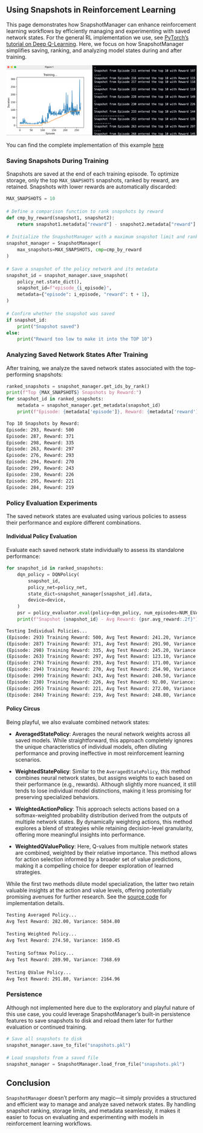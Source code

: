 ## Using Snapshots in Reinforcement Learning

This page demonstrates how SnapshotManager can enhance reinforcement learning workflows by efficiently managing and experimenting with saved network states. For the general RL implementation we use, see [PyTorch’s tutorial on Deep Q-Learning](https://pytorch.org/tutorials/intermediate/reinforcement_q_learning.html). Here, we focus on how SnapshotManager simplifies saving, ranking, and analyzing model states during and after training.

![RL Use Case](./imgs/rl-usecase.png)

You can find the complete implementation of this example [here](https://github.com/dorjeduck/snapshot-manager/tree/main/use_cases/rl)

### Saving Snapshots During Training

Snapshots are saved at the end of each training episode. To optimize storage, only the top `MAX_SNAPSHOTS` snapshots, ranked by reward, are retained. Snapshots with lower rewards are automatically discarded:

```python
MAX_SNAPSHOTS = 10 

# Define a comparison function to rank snapshots by reward
def cmp_by_reward(snapshot1, snapshot2):
    return snapshot1.metadata["reward"] - snapshot2.metadata["reward"]

# Initialize the SnapshotManager with a maximum snapshot limit and ranking function
snapshot_manager = SnapshotManager(
    max_snapshots=MAX_SNAPSHOTS, cmp=cmp_by_reward
)

# Save a snapshot of the policy network and its metadata
snapshot_id = snapshot_manager.save_snapshot(
    policy_net.state_dict(),
    snapshot_id=f"episode_{i_episode}",
    metadata={"episode": i_episode, "reward": t + 1},
)

# Confirm whether the snapshot was saved
if snapshot_id:
    print("Snapshot saved")
else:
    print("Reward too low to make it into the TOP 10")
```

### Analyzing Saved Network States After Training

After training, we analyze the saved network states associated with the top-performing snapshots:

```python
ranked_snapshots = snapshot_manager.get_ids_by_rank()
print(f"Top {MAX_SNAPSHOTS} Snapshots by Reward:")
for snapshot_id in ranked_snapshots:
    metadata = snapshot_manager.get_metadata(snapshot_id)
    print(f"Episode: {metadata['episode']}, Reward: {metadata['reward']}")
```
```bash
Top 10 Snapshots by Reward:
Episode: 293, Reward: 500
Episode: 287, Reward: 371
Episode: 298, Reward: 335
Episode: 263, Reward: 297
Episode: 276, Reward: 293
Episode: 294, Reward: 270
Episode: 299, Reward: 243
Episode: 230, Reward: 226
Episode: 295, Reward: 221
Episode: 284, Reward: 219
```

### Policy Evaluation Experiments

The saved network states are evaluated using various policies to assess their performance and explore different combinations.

#### Individual Policy Evaluation

Evaluate each saved network state individually to assess its standalone performance:

```python
for snapshot_id in ranked_snapshots:
    dqn_policy = DQNPolicy(
        snapshot_id,
        policy_net=policy_net,
        state_dict=snapshot_manager[snapshot_id].data,
        device=device,
    )
    psr = policy_evaluator.eval(policy=dqn_policy, num_episodes=NUM_EVALUATION_EPISODES)
    print(f"Snapshot {snapshot_id} - Avg Reward: {psr.avg_reward:.2f}")
```
```bash
Testing Individual Policies...
(Episode: 293) Training Reward: 500, Avg Test Reward: 241.20, Variance: 931.76
(Episode: 287) Training Reward: 371, Avg Test Reward: 291.90, Variance: 18016.69
(Episode: 298) Training Reward: 335, Avg Test Reward: 245.20, Variance: 1186.56
(Episode: 263) Training Reward: 297, Avg Test Reward: 123.10, Variance: 4369.49
(Episode: 276) Training Reward: 293, Avg Test Reward: 171.00, Variance: 6724.00
(Episode: 294) Training Reward: 270, Avg Test Reward: 254.90, Variance: 2859.89
(Episode: 299) Training Reward: 243, Avg Test Reward: 240.50, Variance: 1134.05
(Episode: 230) Training Reward: 226, Avg Test Reward: 92.00, Variance: 1050.00
(Episode: 295) Training Reward: 221, Avg Test Reward: 272.00, Variance: 5354.20
(Episode: 284) Training Reward: 219, Avg Test Reward: 248.80, Variance: 2798.16
```

#### Policy Circus

Being playful, we also evaluate combined network states:

- **AveragedStatePolicy**: Averages the neural network weights across all saved models. While straightforward, this approach completely ignores the unique characteristics of individual models, often diluting performance and proving ineffective in most reinforcement learning scenarios.

- **WeightedStatePolicy**: Similar to the `AveragedStatePolicy`, this method combines neural network states, but assigns weights to each based on their performance (e.g., rewards). Although slightly more nuanced, it still tends to lose individual model distinctions, making it less promising for preserving specialized behaviors.

- **WeightedActionPolicy**: This approach selects actions based on a softmax-weighted probability distribution derived from the outputs of multiple network states. By dynamically weighting actions, this method explores a blend of strategies while retaining decision-level granularity, offering more meaningful insights into performance.

- **WeightedQValuePolicy**: Here, Q-values from multiple network states are combined, weighted by their relative importance. This method allows for action selection informed by a broader set of value predictions, making it a compelling choice for deeper exploration of learned strategies.

While the first two methods dilute model specialization, the latter two retain valuable insights at the action and value levels, offering potentially promising avenues for further research. See the [source code](https://github.com/dorjeduck/snapshot-manager/tree/main/use_cases/rl) for implementation details.

```bash
Testing Averaged Policy...
Avg Test Reward: 282.00, Variance: 5034.80

Testing Weighted Policy...
Avg Test Reward: 274.50, Variance: 1650.45

Testing Softmax Policy...
Avg Test Reward: 289.90, Variance: 7368.69

Testing QValue Policy...
Avg Test Reward: 291.80, Variance: 2164.96
```

### Persistence

Although not implemented here due to the exploratory and playful nature of this use case, you could leverage SnapshotManager’s built-in persistence features to save snapshots to disk and reload them later for further evaluation or continued training.

```python
# Save all snapshots to disk
snapshot_manager.save_to_file("snapshots.pkl")

# Load snapshots from a saved file
snapshot_manager = SnapshotManager.load_from_file("snapshots.pkl")
```

## Conclusion

`SnapshotManager` doesn’t perform any magic—it simply provides a structured and efficient way to manage and analyze saved network states. By handling snapshot ranking, storage limits, and metadata seamlessly, it makes it easier to focus on evaluating and experimenting with models in reinforcement learning workflows.
